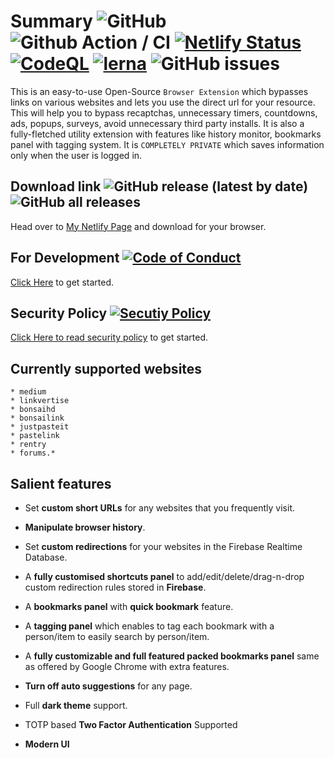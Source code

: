 # Summary ![GitHub](https://img.shields.io/github/license/amitsingh-007/bypass-links?color=blue) ![Github Action / CI](https://github.com/amitsingh-007/bypass-links/workflows/CI/badge.svg) [![Netlify Status](https://api.netlify.com/api/v1/badges/6d227aee-e1b7-42fb-b93b-e374e98c8e8f/deploy-status)](https://app.netlify.com/sites/bypass-links/deploys) [![CodeQL](https://github.com/amitsingh-007/bypass-links/actions/workflows/codeql-analysis.yml/badge.svg)](https://github.com/amitsingh-007/bypass-links/actions/workflows/codeql-analysis.yml) [![lerna](https://img.shields.io/badge/maintained%20with-lerna-cc00ff.svg)](https://lerna.js.org/)  ![GitHub issues](https://img.shields.io/github/issues/amitsingh-007/bypass-links)

This is an easy-to-use Open-Source `Browser Extension` which bypasses links on various websites and lets you use the direct url for your resource. This will help you to bypass recaptchas, unnecessary timers, countdowns, ads, popups, surveys, avoid unnecessary third party installs. It is also a fully-fletched utility extension with features like history monitor, bookmarks panel with tagging system. It is `COMPLETELY PRIVATE` which saves information only when the user is logged in.

## Download link ![GitHub release (latest by date)](https://img.shields.io/github/v/release/amitsingh-007/bypass-links) ![GitHub all releases](https://img.shields.io/github/downloads/amitsingh-007/bypass-links/total?color=success)

Head over to [My Netlify Page](https://amitsingh-007.github.io/bypass-links/) and download for your browser.

## For Development [![Code of Conduct](https://img.shields.io/badge/code%20of-conduct-ff69b4.svg?style=flat)](https://github.com/amitsingh-007/bypass-links/blob/main/CONTRIBUTING.md)

[Click Here](https://github.com/amitsingh-007/bypass-links/blob/main/CONTRIBUTING.md) to get started.

## Security Policy [![Secutiy Policy](https://img.shields.io/badge/security%20policy-important.svg?style=flat)](https://github.com/amitsingh-007/bypass-links/blob/main/SECURITY.md)

[Click Here to read security policy](https://github.com/amitsingh-007/bypass-links/blob/main/SECURITY.md) to get started.

## Currently supported websites

    * medium
    * linkvertise
    * bonsaihd
    * bonsailink
    * justpasteit
    * pastelink
    * rentry
    * forums.*

## Salient features

- Set **custom short URLs** for any websites that you frequently visit.

- **Manipulate browser history**.

- Set **custom redirections** for your websites in the Firebase Realtime Database.

- A **fully customised shortcuts panel** to add/edit/delete/drag-n-drop custom redirection rules stored in **Firebase**.

- A **bookmarks panel** with **quick bookmark** feature.

- A **tagging panel** which enables to tag each bookmark with a person/item to easily search by person/item.

- A **fully customizable and full featured packed bookmarks panel** same as offered by Google Chrome with extra features.

- **Turn off auto suggestions** for any page.

- Full **dark theme** support.

- TOTP based **Two Factor Authentication** Supported

- **Modern UI**
